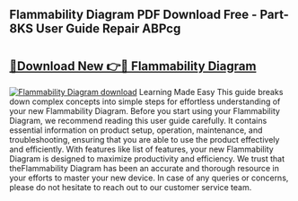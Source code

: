 ## Flammability Diagram PDF Download Free - Part-8KS User Guide Repair ABPcg

# <h2><a href="http://dfm4b1h.blite.top/?on=Flammability+Diagram">🔗Download New 👉🔴 Flammability Diagram</a></h2>

[![Flammability Diagram download](https://i.imgur.com/lujVjoI.png)](http://dfm4b1h.blite.top/?on=Flammability+Diagram)
Learning Made Easy This guide breaks down complex concepts into simple steps for effortless understanding of your new Flammability Diagram. Before you start using your Flammability Diagram, we recommend reading this user guide carefully. It contains essential information on product setup, operation, maintenance, and troubleshooting, ensuring that you are able to use the product effectively and efficiently. With features like list of features, your new Flammability Diagram is designed to maximize productivity and efficiency. We trust that theFlammability Diagram has been an accurate and thorough resource in your efforts to master your new device. In case of any queries or concerns, please do not hesitate to reach out to our customer service team.
